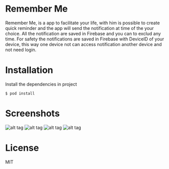 # Remember Me

Remember Me, is a app to facilitate your life, with him is possible to create quick reminder and the app will send the notification at time of the your choice.
All the notification are saved in Firebase and you can to exclud any time.
For safety the notifications are saved in Firebase with DeviceID of your device, this way one device not can access notification another device and not need login.

# Installation
Install the dependencies in project

    $ pod install

# Screenshots
![alt tag](https://github.com/cavalcantedosanjos/ND-FinalProject/raw/master/Screenshot/register.png)
![alt tag](https://github.com/cavalcantedosanjos/ND-FinalProject/raw/master/Screenshot/list.png)
![alt tag](https://github.com/cavalcantedosanjos/ND-FinalProject/raw/master/Screenshot/delete.png)
![alt tag](https://github.com/cavalcantedosanjos/ND-FinalProject/raw/master/Screenshot/message.png)
# License
MIT

